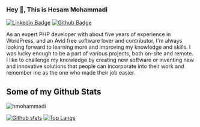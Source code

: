 ### Hey 👋, This is Hesam Mohammadi
[![Linkedin Badge](https://img.shields.io/badge/-hesammohammadi-0072b1?style=flat&logo=Linkedin&logoColor=white&link=https://www.linkedin.com/in/hesammohammadi/)](https://www.linkedin.com/in/hesammohammadi/) 
[![Github Badge](https://img.shields.io/badge/-hmohammadi-grey?style=flat&logo=github&logoColor=white&link=https://github.com/hmohammadi/)](https://www.github.com/hmohammadi/) <p align='left'>As an expert PHP developer with about five years of experience in WordPress, and an Avid free software lover and contributor, I'm always looking forward to learning more and improving my knowledge and skills. I was lucky enough to be a part of various projects, both on-site and remote. I like to challenge my knowledge by creating new software or inventing new and innovative solutions that people can incorporate into their work and remember me as the one who made their job easier.</p>
## Some of my Github Stats
<p align=left> <img src=https://komarev.com/ghpvc/?username=hmohammadi alt=hmohammadi /> </p>

[![Github stats](https://github-readme-stats.vercel.app/api?username=hmohammadi&show_icons=true&include_all_commits=true&hide_title=1)](https://github.com/hmohammadi/github-readme-stats)
[![Top Langs](https://github-readme-stats.vercel.app/api/top-langs/?username=hmohammadi&layout=compact)](https://github.com/hmohammadi/github-readme-stats)

<!--
**hmohammadi/hmohammadi** is a ✨ _special_ ✨ repository because its `README.md` (this file) appears on your GitHub profile.

Here are some ideas to get you started:

- 🔭 I’m currently working on ...
- 🌱 I’m currently learning ...
- 👯 I’m looking to collaborate on ...
- 🤔 I’m looking for help with ...
- 💬 Ask me about ...
- 📫 How to reach me: ...
- 😄 Pronouns: ...
- ⚡ Fun fact: ...
-->
